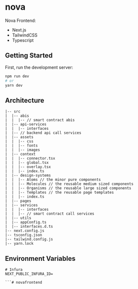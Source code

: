 # nova

Nova Frontend:

- Next.js
- TailwindCSS
- Typescript


## Getting Started

First, run the development server:

```bash
npm run dev
# or
yarn dev
```

## Architecture

```
|-- src
|  |-- abis
|  |  |-- // smart contract abis
|  |-- api-services
|  |  |-- interfaces
|  |-- // backend api call services
|  |-- assets
|  |  |-- css
|  |  |-- fonts
|  |  |-- images
|  |-- context
|  |  |-- connector.tsx
|  |  |-- global.tsx
|  |  |-- overlay.tsx
|  |  |-- index.ts
|  |-- design-systems
|  |  |-- Atoms // the minor pure components
|  |  |-- Molecules // the reusable medium sized components
|  |  |-- Organisms // the reusable large sized components
|  |  |-- Templates // the reusable page templates
|  |  |-- index.ts
|  |-- pages
|  |-- services
|  |  |-- interfaces
|  |  |-- // smart contract call services
|  |-- utils
|  |-- appConfig.ts
|  |-- interfaces.d.ts
|-- next.config.js
|-- tsconfig.json
|-- tailwind.config.js
|-- yarn.lock
```

## Environment Variables

```
# Infura
NEXT_PUBLIC_INFURA_ID=

```# novafrontend
